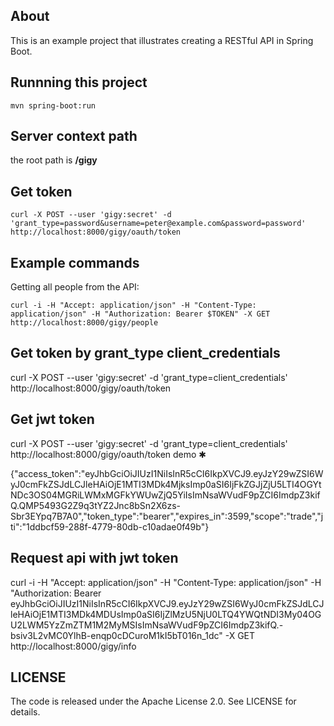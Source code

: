 ## About

This is an example project that illustrates creating a RESTful API in Spring Boot.

## Runnning this project

```
mvn spring-boot:run
```

## Server context path
the root path is **/gigy**

## Get token

```
curl -X POST --user 'gigy:secret' -d 'grant_type=password&username=peter@example.com&password=password' http://localhost:8000/gigy/oauth/token
```

## Example commands

Getting all people from the API:
```
curl -i -H "Accept: application/json" -H "Content-Type: application/json" -H "Authorization: Bearer $TOKEN" -X GET http://localhost:8000/gigy/people
```

## Get token by grant_type client_credentials
curl -X POST --user 'gigy:secret' -d 'grant_type=client_credentials' http://localhost:8000/gigy/oauth/token

## Get jwt token
curl -X POST --user 'gigy:secret' -d 'grant_type=client_credentials' http://localhost:8000/gigy/oauth/token                                                                   demo ✱

{"access_token":"eyJhbGciOiJIUzI1NiIsInR5cCI6IkpXVCJ9.eyJzY29wZSI6WyJ0cmFkZSJdLCJleHAiOjE1MTI3MDk4MjksImp0aSI6IjFkZGJjZjU5LTI4OGYtNDc3OS04MGRiLWMxMGFkYWUwZjQ5YiIsImNsaWVudF9pZCI6ImdpZ3kifQ.QMP5493G2Z9q3tYZ2Jnc8bSn2X6zs-Sbr3EYpq7B7A0","token_type":"bearer","expires_in":3599,"scope":"trade","jti":"1ddbcf59-288f-4779-80db-c10adae0f49b"}

## Request api with jwt token
curl -i -H "Accept: application/json" -H "Content-Type: application/json" -H "Authorization: Bearer eyJhbGciOiJIUzI1NiIsInR5cCI6IkpXVCJ9.eyJzY29wZSI6WyJ0cmFkZSJdLCJleHAiOjE1MTI3MDk4MDUsImp0aSI6IjZlMzU5NjU0LTQ4YWQtNDI3My04OGU2LWM5YzZmZTM1M2MyMSIsImNsaWVudF9pZCI6ImdpZ3kifQ.-bsiv3L2vMC0YlhB-enqp0cDCuroM1kI5bT016n_1dc" -X GET http://localhost:8000/gigy/info

## LICENSE

The code is released under the Apache License 2.0. See LICENSE for details.
